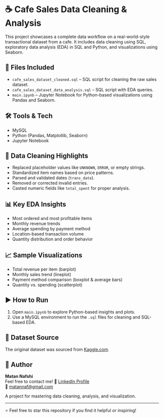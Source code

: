 # ☕ Cafe Sales Data Cleaning & Analysis

This project showcases a complete data workflow on a real-world-style transactional dataset from a cafe. It includes data cleaning using SQL, exploratory data analysis (EDA) in SQL and Python, and visualizations using Seaborn.

## 📂 Files Included

- `cafe_sales_dataset_cleaned.sql` – SQL script for cleaning the raw sales dataset.
- `cafe_sales_dataset_data_analysis.sql` – SQL script with EDA queries.
- `main.ipynb` – Jupyter Notebook for Python-based visualizations using Pandas and Seaborn.

## 🛠 Tools & Tech

- MySQL
- Python (Pandas, Matplotlib, Seaborn)
- Jupyter Notebook

## 🧹 Data Cleaning Highlights

- Replaced placeholder values like `UNKNOWN`, `ERROR`, or empty strings.
- Standardized item names based on price patterns.
- Parsed and validated dates (`trans_date`).
- Removed or corrected invalid entries.
- Casted numeric fields like `total_spent` for proper analysis.

## 📊 Key EDA Insights

- Most ordered and most profitable items
- Monthly revenue trends
- Average spending by payment method
- Location-based transaction volume
- Quantity distribution and order behavior

## 📈 Sample Visualizations

- Total revenue per item (barplot)
- Monthly sales trend (lineplot)
- Payment method comparison (boxplot & average bars)
- Quantity vs. spending (scatterplot)

## ▶️ How to Run

1. Open `main.ipynb` to explore Python-based insights and plots.
2. Use a MySQL environment to run the `.sql` files for cleaning and SQL-based EDA.

## 📎 Dataset Source

The original dataset was sourced from [Kaggle.com](https://www.kaggle.com/).

## 👤 Author

**Matan Nafshi**  
Feel free to contact me!
💼 [LinkedIn Profile](https://www.linkedin.com/in/matan-nafshi)  
📧 matannaf@gmail.com  

A project for mastering data cleaning, analysis, and visualization.

---

⭐ Feel free to star this repository if you find it helpful or inspiring!
